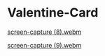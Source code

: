 # Valentine-Card

[screen-capture (8).webm](https://github.com/hadep275/Valentine-Card/assets/65734173/9de76242-04d4-4d07-bde5-530e5f8d65d0)


[screen-capture (9).webm](https://github.com/hadep275/Valentine-Card/assets/65734173/c68b8dc6-47ef-4c0d-97aa-76917937f818)
